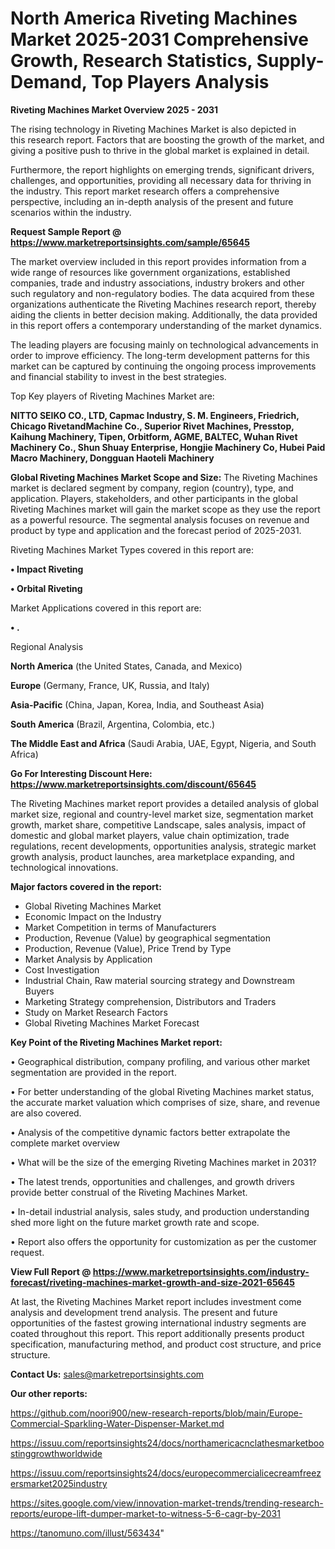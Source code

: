 # North America Riveting Machines Market 2025-2031 Comprehensive Growth, Research Statistics, Supply-Demand,  Top Players Analysis

<Strong> Riveting Machines Market Overview 2025 - 2031</strong>

The rising technology in Riveting Machines Market is also depicted in this research report. Factors that are boosting the growth of the market, and giving a positive push to thrive in the global market is explained in detail.

Furthermore, the report highlights on emerging trends, significant drivers, challenges, and opportunities, providing all necessary data for thriving in the industry. This report market research offers a comprehensive perspective, including an in-depth analysis of the present and future scenarios within the industry.

<strong>Request Sample Report @ <a href=https://www.marketreportsinsights.com/sample/65645>https://www.marketreportsinsights.com/sample/65645</a></strong>

The market overview included in this report provides information from a wide range of resources like government organizations, established companies, trade and industry associations, industry brokers and other such regulatory and non-regulatory bodies. The data acquired from these organizations authenticate the Riveting Machines research report, thereby aiding the clients in better decision making. Additionally, the data provided in this report offers a contemporary understanding of the market dynamics.

The leading players are focusing mainly on technological advancements in order to improve efficiency. The long-term development patterns for this market can be captured by continuing the ongoing process improvements and financial stability to invest in the best strategies.

Top Key players of Riveting Machines Market are:

<strong>NITTO SEIKO CO., LTD, Capmac Industry, S. M. Engineers, Friedrich, Chicago RivetandMachine Co., Superior Rivet Machines, Presstop, Kaihung Machinery, Tipen, Orbitform, AGME, BALTEC, Wuhan Rivet Machinery Co., Shun Shuay Enterprise, Hongjie Machinery Co, Hubei Paid Macro Machinery, Dongguan Haoteli Machinery</strong>

<strong><b>Global Riveting Machines Market Scope and Size:</b></strong>
The Riveting Machines market is declared segment by company, region (country), type, and application. Players, stakeholders, and other participants in the global Riveting Machines market will gain the market scope as they use the report as a powerful resource. The segmental analysis focuses on revenue and product by type and application and the forecast period of 2025-2031.

Riveting Machines Market Types covered in this report are:

<strong>• Impact Riveting

• Orbital Riveting</strong>

Market Applications covered in this report are:

<strong>• .</strong> 

Regional Analysis

<strong>North America</strong> (the United States, Canada, and Mexico)

<strong>Europe</strong> (Germany, France, UK, Russia, and Italy)

<strong>Asia-Pacific</strong> (China, Japan, Korea, India, and Southeast Asia)

<strong>South America</strong> (Brazil, Argentina, Colombia, etc.)

<strong>The Middle East and Africa</strong> (Saudi Arabia, UAE, Egypt, Nigeria, and South Africa)

<strong>Go For Interesting Discount Here: <a href=https://www.marketreportsinsights.com/discount/65645>https://www.marketreportsinsights.com/discount/65645</a></strong>

The Riveting Machines market report provides a detailed analysis of global market size, regional and country-level market size, segmentation market growth, market share, competitive Landscape, sales analysis, impact of domestic and global market players, value chain optimization, trade regulations, recent developments, opportunities analysis, strategic market growth analysis, product launches, area marketplace expanding, and technological innovations.

<strong><b>Major factors covered in the report:</b></strong>
<ul>
  <li>Global Riveting Machines Market </li>
  <li>Economic Impact on the Industry</li>
  <li>Market Competition in terms of Manufacturers</li>
  <li>Production, Revenue (Value) by geographical segmentation</li>
  <li>Production, Revenue (Value), Price Trend by Type</li>
  <li>Market Analysis by Application</li>
  <li>Cost Investigation</li>
  <li>Industrial Chain, Raw material sourcing strategy and Downstream Buyers</li>
  <li>Marketing Strategy comprehension, Distributors and Traders</li>
  <li>Study on Market Research Factors</li>
  <li>Global Riveting Machines Market Forecast</li>
</ul>

<strong><b>Key Point of the Riveting Machines Market report:</b></strong>

• Geographical distribution, company profiling, and various other market segmentation are provided in the report.

• For better understanding of the global Riveting Machines market status, the accurate market valuation which comprises of size, share, and revenue are also covered.

• Analysis of the competitive dynamic factors better extrapolate the complete market overview

• What will be the size of the emerging Riveting Machines market in 2031?

• The latest trends, opportunities and challenges, and growth drivers provide better construal of the Riveting Machines Market.

• In-detail industrial analysis, sales study, and production understanding shed more light on the future market growth rate and scope.

• Report also offers the opportunity for customization as per the customer request.

<strong><b>View Full Report @ <a href=https://www.marketreportsinsights.com/industry-forecast/riveting-machines-market-growth-and-size-2021-65645>https://www.marketreportsinsights.com/industry-forecast/riveting-machines-market-growth-and-size-2021-65645</a></b></strong>


At last, the Riveting Machines Market report includes investment come analysis and development trend analysis. The present and future opportunities of the fastest growing international industry segments are coated throughout this report. This report additionally presents product specification, manufacturing method, and product cost structure, and price structure.

<strong>Contact Us:</strong>
sales@marketreportsinsights.com

<strong>Our other reports:</strong>

<a href=https://github.com/noori900/new-research-reports/blob/main/Europe-Commercial-Sparkling-Water-Dispenser-Market.md>https://github.com/noori900/new-research-reports/blob/main/Europe-Commercial-Sparkling-Water-Dispenser-Market.md</a>

<a href=https://issuu.com/reportsinsights24/docs/northamericacnclathesmarketboostinggrowthworldwide>https://issuu.com/reportsinsights24/docs/northamericacnclathesmarketboostinggrowthworldwide</a>

<a href=https://issuu.com/reportsinsights24/docs/europecommercialicecreamfreezersmarket2025industry>https://issuu.com/reportsinsights24/docs/europecommercialicecreamfreezersmarket2025industry</a>

<a href=https://sites.google.com/view/innovation-market-trends/trending-research-reports/europe-lift-dumper-market-to-witness-5-6-cagr-by-2031>https://sites.google.com/view/innovation-market-trends/trending-research-reports/europe-lift-dumper-market-to-witness-5-6-cagr-by-2031</a>

<a href=https://tanomuno.com/illust/563434>https://tanomuno.com/illust/563434</a>"

